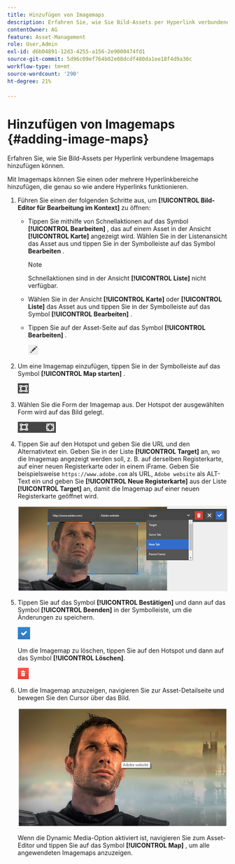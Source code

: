 ```yaml
---
title: Hinzufügen von Imagemaps
description: Erfahren Sie, wie Sie Bild-Assets per Hyperlink verbundene Imagemaps hinzufügen können.
contentOwner: AG
feature: Asset-Management
role: User,Admin
exl-id: d6b04891-12d3-4255-a156-2e9000474fd1
source-git-commit: 5d96c09ef764b02e08dcdf480da1ee18f4d9a30c
workflow-type: tm+mt
source-wordcount: '290'
ht-degree: 21%

---
```


# Hinzufügen von Imagemaps {#adding-image-maps}

Erfahren Sie, wie Sie Bild-Assets per Hyperlink verbundene Imagemaps hinzufügen können.

Mit Imagemaps können Sie einen oder mehrere Hyperlinkbereiche hinzufügen, die genau so wie andere Hyperlinks funktionieren.

1. Führen Sie einen der folgenden Schritte aus, um **[!UICONTROL Bild-Editor für Bearbeitung im Kontext]** zu öffnen:

   * Tippen Sie mithilfe von Schnellaktionen auf das Symbol **[!UICONTROL Bearbeiten]** , das auf einem Asset in der Ansicht **[!UICONTROL Karte]** angezeigt wird. Wählen Sie in der Listenansicht das Asset aus und tippen Sie in der Symbolleiste auf das Symbol **Bearbeiten** .

      >[!NOTE]
      >
      >Schnellaktionen sind in der Ansicht **[!UICONTROL Liste]** nicht verfügbar.

   * Wählen Sie in der Ansicht **[!UICONTROL Karte]** oder **[!UICONTROL Liste]** das Asset aus und tippen Sie in der Symbolleiste auf das Symbol **[!UICONTROL Bearbeiten]** .
   * Tippen Sie auf der Asset-Seite auf das Symbol **[!UICONTROL Bearbeiten]** .

      ![chlimage_1-420](assets/chlimage_1-420.png)

1. Um eine Imagemap einzufügen, tippen Sie in der Symbolleiste auf das Symbol **[!UICONTROL Map starten]** .

   ![chlimage_1-421](assets/chlimage_1-421.png)

1. Wählen Sie die Form der Imagemap aus. Der Hotspot der ausgewählten Form wird auf das Bild gelegt.

   ![chlimage_1-422](assets/chlimage_1-422.png)

1. Tippen Sie auf den Hotspot und geben Sie die URL und den Alternativtext ein. Geben Sie in der Liste **[!UICONTROL Target]** an, wo die Imagemap angezeigt werden soll, z. B. auf derselben Registerkarte, auf einer neuen Registerkarte oder in einem iFrame. Geben Sie beispielsweise `https://www.adobe.com` als URL, `Adobe website` als ALT-Text ein und geben Sie **[!UICONTROL Neue Registerkarte]** aus der Liste **[!UICONTROL Target]** an, damit die Imagemap auf einer neuen Registerkarte geöffnet wird.

   ![chlimage_1-423](assets/chlimage_1-423.png)

1. Tippen Sie auf das Symbol **[!UICONTROL Bestätigen]** und dann auf das Symbol **[!UICONTROL Beenden]** in der Symbolleiste, um die Änderungen zu speichern.

   ![chlimage_1-424](assets/chlimage_1-424.png)

   Um die Imagemap zu löschen, tippen Sie auf den Hotspot und dann auf das Symbol **[!UICONTROL Löschen]**.

   ![chlimage_1-425](assets/chlimage_1-425.png)

1. Um die Imagemap anzuzeigen, navigieren Sie zur Asset-Detailseite und bewegen Sie den Cursor über das Bild.

   ![chlimage_1-426](assets/chlimage_1-426.png)

   Wenn die Dynamic Media-Option aktiviert ist, navigieren Sie zum Asset-Editor und tippen Sie auf das Symbol **[!UICONTROL Map]** , um alle angewendeten Imagemaps anzuzeigen.
